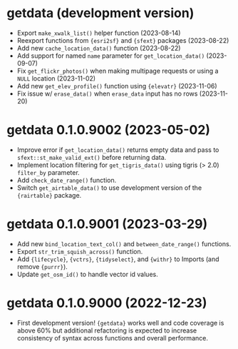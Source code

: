 # getdata (development version)

- Export `make_xwalk_list()` helper function (2023-08-14)
- Reexport functions from `{esri2sf}` and `{sfext}` packages (2023-08-22)
- Add new `cache_location_data()` function (2023-08-22)
- Add support for named `name` parameter for `get_location_data()` (2023-09-07)
- Fix `get_flickr_photos()` when making multipage requests or using a `NULL` location (2023-11-02)
- Add new `get_elev_profile()` function using `{elevatr}` (2023-11-06)
- Fix issue w/ `erase_data()` when `erase_data` input has no rows (2023-11-20)

# getdata 0.1.0.9002 (2023-05-02)

- Improve error if `get_location_data()` returns empty data and pass to `sfext::st_make_valid_ext()` before returning data.
- Implement location filtering for `get_tigris_data()` using tigris (> 2.0) `filter_by` parameter.
- Add `check_date_range()` function.
- Switch `get_airtable_data()` to use development version of the `{rairtable}` package.

# getdata 0.1.0.9001 (2023-03-29)

* Add new `bind_location_text_col()` and `between_date_range()` functions.
* Export `str_trim_squish_across()` function.
* Add `{lifecycle}`,  `{vctrs}`, `{tidyselect}`, and `{withr}` to Imports (and remove `{purrr}`).
* Update `get_osm_id()` to handle vector id values.

# getdata 0.1.0.9000 (2022-12-23)

* First development version! `{getdata}` works well and code coverage is above 60% but additional refactoring is expected to increase consistency of syntax across functions and overall performance.
